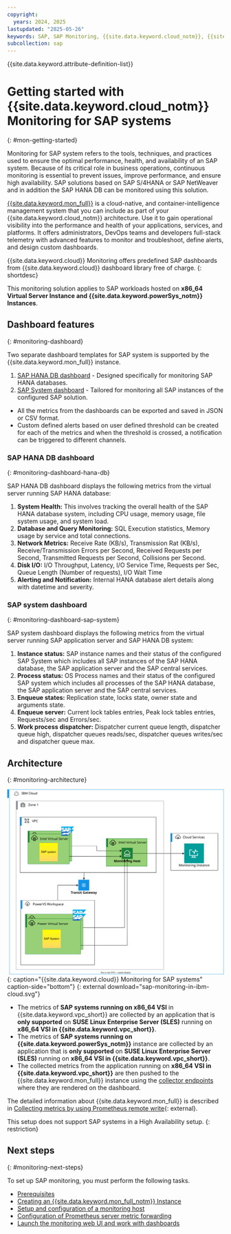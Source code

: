 ```yaml
---
copyright:
  years: 2024, 2025
lastupdated: "2025-05-26"
keywords: SAP, SAP Monitoring, {{site.data.keyword.cloud_notm}}, {{site.data.keyword.ibm_cloud_sap}}, SAP Workloads, SAP HANA
subcollection: sap
---
```


{{site.data.keyword.attribute-definition-list}}


# Getting started with {{site.data.keyword.cloud_notm}} Monitoring for SAP systems
{: #mon-getting-started}

Monitoring for SAP system refers to the tools, techniques, and practices used to ensure the optimal performance, health, and availability of an SAP system. Because of its critical role in business operations, continuous monitoring is essential to prevent issues, improve performance, and ensure high availability. SAP solutions based on SAP S/4HANA or SAP NetWeaver and in addition the SAP HANA DB can be monitored using this solution.

[{{site.data.keyword.mon_full}}](/docs/monitoring?topic=monitoring-getting-started) is a cloud-native, and container-intelligence management system that you can include as part of your {{site.data.keyword.cloud_notm}} architecture. Use it to gain operational visibility into the performance and health of your applications, services, and platforms. It offers administrators, DevOps teams and developers full-stack telemetry with advanced features to monitor and troubleshoot, define alerts, and design custom dashboards.

{{site.data.keyword.cloud}} Monitoring offers predefined SAP dashboards from {{site.data.keyword.cloud}} dashboard library free of charge.
{: shortdesc}

This monitoring solution applies to SAP workloads hosted on **x86_64 Virtual Server Instance and {{site.data.keyword.powerSys_notm}} Instances**.

## Dashboard features
{: #monitoring-dashboard}

Two separate dashboard templates for SAP system is supported by the {{site.data.keyword.mon_full}} instance.
1. [SAP HANA DB dashboard](#monitoring-dashboard-hana-db) - Designed specifically for monitoring SAP HANA databases.
1. [SAP System dashboard](#monitoring-dashboard-sap-system) - Tailored for monitoring all SAP instances of the configured SAP solution.

* All the metrics from the dashboards can be exported and saved in JSON or CSV format.
* Custom defined alerts based on user defined threshold can be created for each of the metrics and when the threshold is crossed, a notification can be triggered to different channels.

### SAP HANA DB dashboard
{: #monitoring-dashboard-hana-db}

SAP HANA DB dashboard displays the following metrics from the virtual server running SAP HANA database:
1. **System Health:** This involves tracking the overall health of the SAP HANA database system, including CPU usage, memory usage, file system usage, and system load.
1. **Database and Query Monitoring:** SQL Execution statistics, Memory usage by service and total connections.
1. **Network Metrics:** Receive Rate (KB/s), Transmission Rat (KB/s), Receive/Transmission Errors per Second, Received Requests per Second, Transmitted Requests per Second, Collisions per Second.
1. **Disk I/O:** I/O Throughput, Latency, I/O Service Time, Requests per Sec, Queue Length (Number of requests), I/O Wait Time
1. **Alerting and Notification:** Internal HANA database alert details along with datetime and severity.

### SAP system dashboard
{: #monitoring-dashboard-sap-system}

SAP system dashboard displays the following metrics from the virtual server running SAP application server and SAP HANA DB system:
1. **Instance status:** SAP instance names and their status of the configured SAP System which includes all SAP instances of the SAP HANA database, the SAP application server and the SAP central services.
1. **Process status:** OS Process names and their status of the configured SAP system which includes all processes of the SAP HANA database, the SAP application server and the SAP central services.
1. **Enqueue states:** Replication state, locks state, owner state and arguments state.
1. **Enqueue server:** Current lock tables entries, Peak lock tables entries, Requests/sec and Errors/sec.
1. **Work process dispatcher:** Dispatcher current queue length, dispatcher queue high, dispatcher queues reads/sec, dispatcher queues writes/sec and dispatcher queue max.

## Architecture
{: #monitoring-architecture}

![Figure 1. {{site.data.keyword.cloud}} Monitoring for SAP systems](../images/monitoring-architecture.svg "{{site.data.keyword.cloud}} Monitoring for SAP systems"){: caption="{{site.data.keyword.cloud}} Monitoring for SAP systems" caption-side="bottom"}
{: external download="sap-monitoring-in-ibm-cloud.svg"}

- The metrics of **SAP systems running on x86_64 VSI** in {{site.data.keyword.vpc_short}} are collected by an application that is **only supported** on **SUSE Linux Enterprise Server (SLES)** running on **x86_64 VSI in {{site.data.keyword.vpc_short}}**.
- The metrics of **SAP systems running on {{site.data.keyword.powerSys_notm}}** instance are collected by an application that is **only supported** on **SUSE Linux Enterprise Server (SLES)** running on **x86_64 VSI in {{site.data.keyword.vpc_short}}**.
- The collected metrics from the application running on **x86_64 VSI in {{site.data.keyword.vpc_short}}** are then pushed to the {{site.data.keyword.mon_full}} instance using the [collector endpoints](/docs/monitoring?topic=monitoring-endpoints#endpoints_ingestion) where they are rendered on the dashboard.

The detailed information about {{site.data.keyword.mon_full}} is described in [Collecting metrics by using Prometheus remote write](/docs/monitoring?topic=monitoring-about-monitor){: external}.

This setup does not support SAP systems in a High Availability setup.
{: restriction}

## Next steps
{: #monitoring-next-steps}

To set up SAP monitoring, you must perform the following tasks.

- [Prerequisites](/docs/sap?topic=sap-monitoring-prereqs)
- [Creating an {{site.data.keyword.mon_full_notm}} Instance](/docs/sap?topic=sap-monitoring-instance)
- [Setup and configuration of a monitoring host](/docs/sap?topic=sap-mon-exporter-setup-config)
- [Configuration of Prometheus server metric forwarding](/docs/sap?topic=sap-mon-metric-forwarding)
- [Launch the monitoring web UI and work with dashboards](/docs/sap?topic=sap-mon-launch-web-ui-dashboards)
